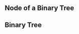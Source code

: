## Node of a Binary Tree

<script src="https://gist.github.com/sivapcu/e192081da246c893d73410635fad6fc9.js"></script>

## Binary Tree

<script src="https://gist.github.com/sivapcu/dc24bf92cf0e98f84357040c820ad8a2.js"></script>
